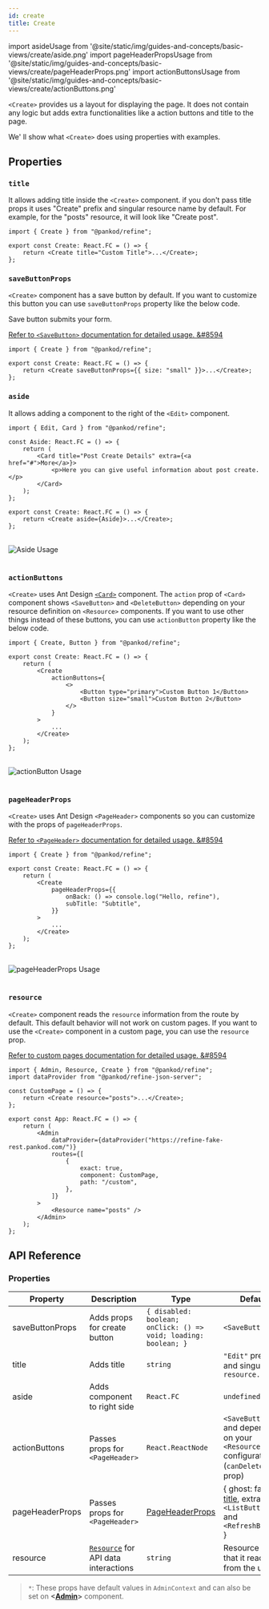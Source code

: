 ```yaml
---
id: create
title: Create
---
```


import asideUsage from '@site/static/img/guides-and-concepts/basic-views/create/aside.png'
import pageHeaderPropsUsage from '@site/static/img/guides-and-concepts/basic-views/create/pageHeaderProps.png'
import actionButtonsUsage from '@site/static/img/guides-and-concepts/basic-views/create/actionButtons.png'

`<Create>` provides us a layout for displaying the page. It does not contain any logic but adds extra functionalities like a action buttons and title to the page.

We' ll show what `<Create>` does using properties with examples.

## Properties

### `title`

It allows adding title inside the `<Create>` component. if you don't pass title props it uses "Create" prefix and singular resource name by default. For example, for the "posts" resource, it will look like "Create post".

```tsx
import { Create } from "@pankod/refine";

export const Create: React.FC = () => {
    return <Create title="Custom Title">...</Create>;
};
```

### `saveButtonProps`

`<Create>` component has a save button by default. If you want to customize this button you can use `saveButtonProps` property like the below code.

Save button submits your form.

[Refer to `<SaveButton>` documentation for detailed usage. &#8594](#)

```tsx
import { Create } from "@pankod/refine";

export const Create: React.FC = () => {
    return <Create saveButtonProps={{ size: "small" }}>...</Create>;
};
```



### `aside`

It allows adding a component to the right of the `<Edit>` component.

```tsx
import { Edit, Card } from "@pankod/refine";

const Aside: React.FC = () => {
    return (
        <Card title="Post Create Details" extra={<a href="#">More</a>}>
            <p>Here you can give useful information about post create.</p>
        </Card>
    );
};

export const Create: React.FC = () => {
    return <Create aside={Aside}>...</Create>;
};
```

<br/>
<div>
    <img src={asideUsage} alt="Aside Usage"/>
</div>
<br/>

### `actionButtons`

`<Create>` uses Ant Design [`<Card>`](https://ant.design/components/card) component. The `action` prop of `<Card>` component shows `<SaveButton>` and `<DeleteButton>` depending on your resource definition on `<Resource>` components. If you want to use other things instead of these buttons, you can use `actionButton` property like the below code.

```tsx
import { Create, Button } from "@pankod/refine";

export const Create: React.FC = () => {
    return (
        <Create
            actionButtons={
                <>
                    <Button type="primary">Custom Button 1</Button>
                    <Button size="small">Custom Button 2</Button>
                </>
            }
        >
            ...
        </Create>
    );
};
```

<br/>
<div>
    <img src={actionButtonsUsage} alt="actionButton Usage"/>
</div>
<br/>

### `pageHeaderProps`

`<Create>` uses Ant Design `<PageHeader>` components so you can customize with the props of `pageHeaderProps`.

[Refer to `<PageHeader>` documentation for detailed usage. &#8594](https://ant.design/components/page-header/#API)

```tsx
import { Create } from "@pankod/refine";

export const Create: React.FC = () => {
    return (
        <Create
            pageHeaderProps={{
                onBack: () => console.log("Hello, refine"),
                subTitle: "Subtitle",
            }}
        >
            ...
        </Create>
    );
};
```

<br/>
<div>
    <img src={pageHeaderPropsUsage} alt="pageHeaderProps Usage"/>
</div>
<br/>

### `resource`

`<Create>` component reads the `resource` information from the route by default. This default behavior will not work on custom pages. If you want to use the `<Create>` component in a custom page, you can use the `resource` prop.

[Refer to custom pages documentation for detailed usage. &#8594](#)

```tsx
import { Admin, Resource, Create } from "@pankod/refine";
import dataProvider from "@pankod/refine-json-server";

const CustomPage = () => {
    return <Create resource="posts">...</Create>;
};

export const App: React.FC = () => {
    return (
        <Admin
            dataProvider={dataProvider("https://refine-fake-rest.pankod.com/")}
            routes={[
                {
                    exact: true,
                    component: CustomPage,
                    path: "/custom",
                },
            ]}
        >
            <Resource name="posts" />
        </Admin>
    );
};
```
## API Reference

### Properties

| Property        | Description                               | Type                                                              | Default                                                                            |
| --------------- | ----------------------------------------- | ----------------------------------------------------------------- | ---------------------------------------------------------------------------------- |
| saveButtonProps | Adds props for create button              | `{ disabled: boolean; onClick: () => void; loading: boolean; }`   | `<SaveButton>`                                                                     |
| title           | Adds title                                | `string`                                                          | `"Edit"` prefix and singular of `resource.name`                                    |
| aside           | Adds component to right side              | `React.FC`                                                        | `undefined`                                                                        |
| actionButtons   | Passes props for `<PageHeader>`           | `React.ReactNode`                                                 | `<SaveButton>` and depending on your `<Resource>` configuration (`canDelete` prop) |
| pageHeaderProps | Passes props for `<PageHeader>`           | [PageHeaderProps](https://ant.design/components/page-header/#API) | { ghost: false, [title](#title), extra: `<ListButton>` and `<RefreshButton>` }     |
| resource        | [`Resource`](#) for API data interactions | `string`                                                          | Resource name that it reads from the url.                                          |

> `*`: These props have default values in `AdminContext` and can also be set on **<[Admin](#)>** component.
